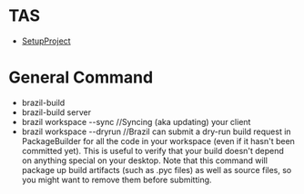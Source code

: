 # TAS

 - [SetupProject](https://w.888.com/bin/view/ELM/YVR-ELM/SetupProject/)
 
# General Command 

 - brazil-build
 - brazil-build server
 - brazil workspace --sync //Syncing (aka updating) your client
 - brazil workspace --dryrun //Brazil can submit a dry-run build request in PackageBuilder for all the code in your 
 workspace (even if it hasn't been committed yet). This is useful to verify that your build doesn't depend on 
 anything special on your desktop. Note that this command will package up build artifacts (such as .pyc files) as 
 well as source files, so you might want to remove them before submitting.